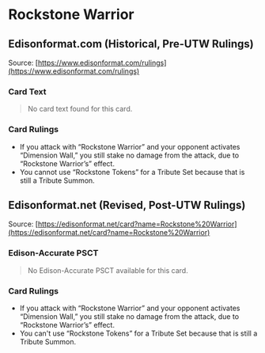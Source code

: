 # Rockstone Warrior

## Edisonformat.com (Historical, Pre-UTW Rulings)

Source: [https://www.edisonformat.com/rulings](https://www.edisonformat.com/rulings)

### Card Text

> No card text found for this card.

### Card Rulings

*   If you attack with “Rockstone Warrior” and your opponent activates “Dimension Wall,” you still stake no damage from the attack, due to “Rockstone Warrior’s” effect.
*   You cannot use “Rockstone Tokens” for a Tribute Set because that is still a Tribute Summon.

## Edisonformat.net (Revised, Post-UTW Rulings)

Source: [https://edisonformat.net/card?name=Rockstone%20Warrior](https://edisonformat.net/card?name=Rockstone%20Warrior)

### Edison-Accurate PSCT

> No Edison-Accurate PSCT available for this card.

### Card Rulings

*   If you attack with “Rockstone Warrior” and your opponent activates “Dimension Wall,” you still stake no damage from the attack, due to “Rockstone Warrior’s” effect.
*   You can't use “Rockstone Tokens” for a Tribute Set because that is still a Tribute Summon.
            